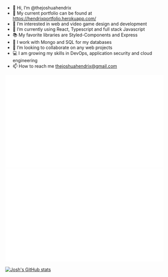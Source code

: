 - 👋 Hi, I’m @thejoshuahendrix
- 💼 My current portfolio can be found at https://hendrixportfolio.herokuapp.com/
- 👀 I’m interested in web and video game design and development
- 🌱 I’m currently using React, Typescript and full stack Javascript
- 📚 My favorite libraries are Styled-Components and Express
- 💾 I work with Mongo and SQL for my databases
- 💞️ I’m looking to collaborate on any web projects
- 💻 I am growing my skills in DevOps, application security and cloud engineering
- 📫 How to reach me thejoshuahendrix@gmail.com

![](https://github.com/thejoshuahendrix/github-stats/blob/master/generated/overview.svg)
![](https://github.com/thejoshuahendrix/github-stats/blob/master/generated/languages.svg)


[![Josh's GitHub stats](https://github-readme-stats.vercel.app/api?username=thejoshuahendrix)](https://github.com/thejoshuahendrix/github-readme-stats)

<!---
thejoshuahendrix/thejoshuahendrix is a ✨ special ✨ repository because its `README.md` (this file) appears on your GitHub profile.
You can click the Preview link to take a look at your changes.
--->
